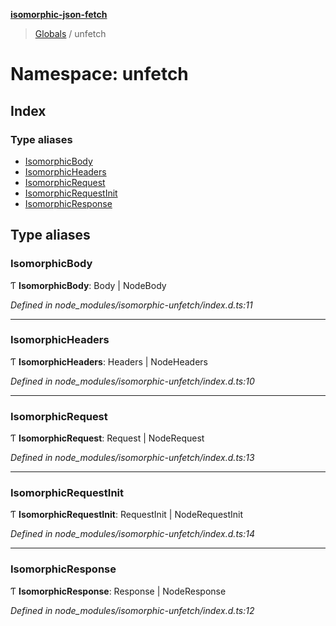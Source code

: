**[isomorphic-json-fetch](../README.md)**

> [Globals](../README.md) / unfetch

# Namespace: unfetch

## Index

### Type aliases

* [IsomorphicBody](unfetch.md#isomorphicbody)
* [IsomorphicHeaders](unfetch.md#isomorphicheaders)
* [IsomorphicRequest](unfetch.md#isomorphicrequest)
* [IsomorphicRequestInit](unfetch.md#isomorphicrequestinit)
* [IsomorphicResponse](unfetch.md#isomorphicresponse)

## Type aliases

### IsomorphicBody

Ƭ  **IsomorphicBody**: Body \| NodeBody

*Defined in node_modules/isomorphic-unfetch/index.d.ts:11*

___

### IsomorphicHeaders

Ƭ  **IsomorphicHeaders**: Headers \| NodeHeaders

*Defined in node_modules/isomorphic-unfetch/index.d.ts:10*

___

### IsomorphicRequest

Ƭ  **IsomorphicRequest**: Request \| NodeRequest

*Defined in node_modules/isomorphic-unfetch/index.d.ts:13*

___

### IsomorphicRequestInit

Ƭ  **IsomorphicRequestInit**: RequestInit \| NodeRequestInit

*Defined in node_modules/isomorphic-unfetch/index.d.ts:14*

___

### IsomorphicResponse

Ƭ  **IsomorphicResponse**: Response \| NodeResponse

*Defined in node_modules/isomorphic-unfetch/index.d.ts:12*
